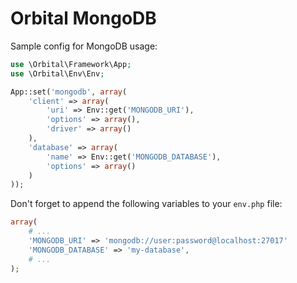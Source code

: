 # Orbital MongoDB

Sample config for MongoDB usage:

```php
use \Orbital\Framework\App;
use \Orbital\Env\Env;

App::set('mongodb', array(
    'client' => array(
        'uri' => Env::get('MONGODB_URI'),
        'options' => array(),
        'driver' => array()
    ),
    'database' => array(
        'name' => Env::get('MONGODB_DATABASE'),
        'options' => array()
    )
));
```

Don't forget to append the following variables to your ``env.php`` file:

```php
array(
    # ...
    'MONGODB_URI' => 'mongodb://user:password@localhost:27017'
    'MONGODB_DATABASE' => 'my-database',
    # ...
);
```
